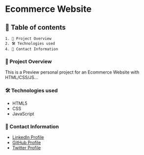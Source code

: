 # Ecommerce Website

## 📑 Table of contents

    1. 📖 Project Overview
    2. 🛠️ Technologies used
    4. 👤 Contact Information

### 📖 Project Overview

This is a Preview personal project for an Ecommerce Website with HTML/CSS/JS...

### 🛠️ Technologies used

- HTML5
- CSS
- JavaScript

### 👤 Contact Information

- [LinkedIn Profile](https://www.linkedin.com/in/augustine-ugberaese-223692162/)
- [GitHub Profile](https://github.com/Ambitiousdude/)
- [Twitter Profile](https://twitter.com/AUgberaese/)
